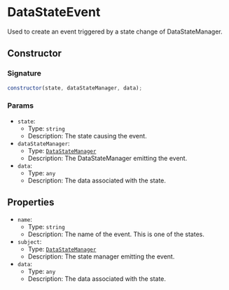 # DataStateEvent

Used to create an event triggered by a state change of DataStateManager.

## Constructor

### Signature

```js
constructor(state, dataStateManager, data);
```

### Params

- `state`:
  - Type: `string`
  - Description: The state causing the event.
- `dataStateManager`:
  - Type: [`DataStateManager`]()
  - Description: The DataStateManager emitting the event.
- `data`:
  - Type: `any`
  - Description: The data associated with the state.

## Properties

- `name`:
  - Type: `string`
  - Description: The name of the event. This is one of the states.
- `subject`:
  - Type: [`DataStateManager`]()
  - Description: The state manager emitting the event.
- `data`:
  - Type: `any`
  - Description: The data associated with the state.
